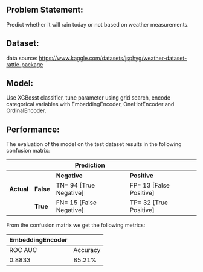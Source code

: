 Problem Statement:
------------------
Predict whether it will rain today or not based on weather measurements.

Dataset:
--------
data source: https://www.kaggle.com/datasets/jsphyg/weather-dataset-rattle-package

Model:
------

Use XGBosst classifier, tune parameter using grid search, encode categorical variables with EmbeddingEncoder, OneHotEncoder and OrdinalEncoder.

Performance:
------------
The evaluation of the model on the test dataset results in the following confusion matrix:

|               |              | Prediction              |                          |
| ------------- | ------------ | ----------------------- | ------------------------ |
|               |              | <b>Negative</b>         | <b>Positive</b>          |
| <b>Actual</b> | <b>False</b> | TN= 94  [True Negative] | FP= 13  [False Positive] |
|               | <b>True</b>  | FN= 15  [False Negative]| TP= 32  [True Positive]  |

From the confusion matrix we get the following metrics:

| EmbeddingEncoder |          |
| ---------------- | -------- |
| ROC AUC          | Accuracy |
| 0.8833           | 85.21%   |



